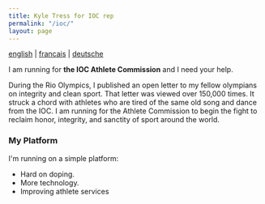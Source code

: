 ```yaml
---
title: Kyle Tress for IOC rep
permalink: "/ioc/"
layout: page
---
```


<nav>
<a href="/francais/">english</a> |
<a href="/francais/">francais</a> |
<a href="/deutsche/">deutsche</a>
</nav>

I am running for **the IOC Athlete Commission** and I need your help.

During the Rio Olympics, I published an open letter to my fellow olympians on integrity and clean sport. That letter was viewed over 150,000 times. It struck a chord with athletes who are tired of the same old song and dance from the IOC. I am running for the Athlete Commission to begin the fight to reclaim honor, integrity, and sanctity of sport around the world.

### My Platform
I'm running on a simple platform:

- Hard on doping.
- More technology.
- Improving athlete services 
